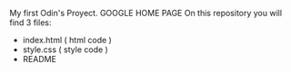 My first Odin's Proyect. GOOGLE HOME PAGE
On this repository you will find 3 files:
- index.html ( html code )
- style.css ( style code )
- README



